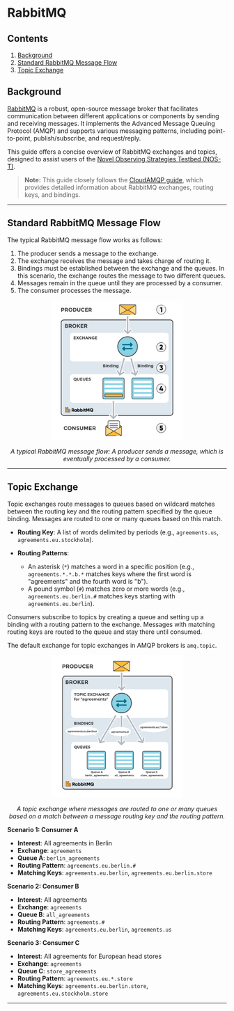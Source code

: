# RabbitMQ

## Contents
1. [Background](#background)
1. [Standard RabbitMQ Message Flow](#standard-rabbitmq-message-flow)
1. [Topic Exchange](#topic-exchange)

## Background

[RabbitMQ](https://www.rabbitmq.com/) is a robust, open-source message broker that facilitates communication between different applications or components by sending and receiving messages. It implements the Advanced Message Queuing Protocol (AMQP) and supports various messaging patterns, including point-to-point, publish/subscribe, and request/reply.

This guide offers a concise overview of RabbitMQ exchanges and topics, designed to assist users of the [Novel Observing Strategies Testbed (NOS-T)](https://github.com/code-lab-org/nost-tools).

> **Note:**
> This guide closely follows the [CloudAMQP guide](https://www.cloudamqp.com/blog/part4-rabbitmq-for-beginners-exchanges-routing-keys-bindings.html), which provides detailed information about RabbitMQ exchanges, routing keys, and bindings.

---

## Standard RabbitMQ Message Flow

The typical RabbitMQ message flow works as follows:

1. The producer sends a message to the exchange.
2. The exchange receives the message and takes charge of routing it.
3. Bindings must be established between the exchange and the queues. In this scenario, the exchange routes the message to two different queues.
4. Messages remain in the queue until they are processed by a consumer.
5. The consumer processes the message.

<p align="center"><img src="images/exchanges-bidings-routing-keys.png" width="300"></p>
<p align="center"><i>A typical RabbitMQ message flow: A producer sends a message, which is eventually processed by a consumer.</i></p>

---

## Topic Exchange

Topic exchanges route messages to queues based on wildcard matches between the routing key and the routing pattern specified by the queue binding. Messages are routed to one or many queues based on this match.

- **Routing Key**: A list of words delimited by periods (e.g., `agreements.us`, `agreements.eu.stockholm`).

- **Routing Patterns**: 
  - An asterisk (`*`) matches a word in a specific position (e.g., `agreements.*.*.b.*` matches keys where the first word is "agreements" and the fourth word is "b").
  - A pound symbol (`#`) matches zero or more words (e.g., `agreements.eu.berlin.#` matches keys starting with `agreements.eu.berlin`).

Consumers subscribe to topics by creating a queue and setting up a binding with a routing pattern to the exchange. Messages with matching routing keys are routed to the queue and stay there until consumed.

The default exchange for topic exchanges in AMQP brokers is `amq.topic`.

<p align="center"><img src="images/topic-exchange.png" width="300"></p>
<p align="center"><i>A topic exchange where messages are routed to one or many queues based on a match between a message routing key and the routing pattern.</i></p>

**Scenario 1: Consumer A**
- **Interest**: All agreements in Berlin
- **Exchange**: `agreements`
- **Queue A**: `berlin_agreements`
- **Routing Pattern**: `agreements.eu.berlin.#`
- **Matching Keys**: `agreements.eu.berlin`, `agreements.eu.berlin.store`

**Scenario 2: Consumer B**
- **Interest**: All agreements
- **Exchange**: `agreements`
- **Queue B**: `all_agreements`
- **Routing Pattern**: `agreements.#`
- **Matching Keys**: `agreements.eu.berlin`, `agreements.us`

**Scenario 3: Consumer C**
- **Interest**: All agreements for European head stores
- **Exchange**: `agreements`
- **Queue C**: `store_agreements`
- **Routing Pattern**: `agreements.eu.*.store`
- **Matching Keys**: `agreements.eu.berlin.store`, `agreements.eu.stockholm.store`

---